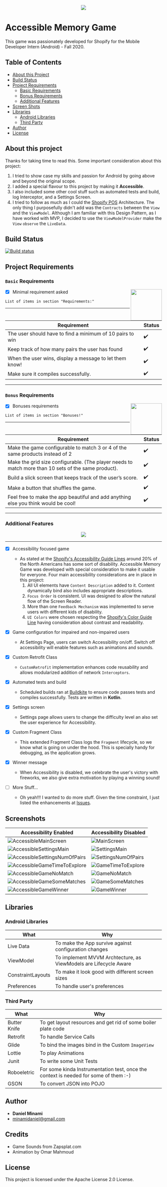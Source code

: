 <p align="center">
  <img src="https://github.com/danielminami/accessible_memory_game_shopify/blob/trunk/app/src/main/res/drawable/accessible_memory_game_logo_gray_2.png">
</p>

# Accessible Memory Game

This game was passionately developed for Shopify for the Mobile Developer Intern (Android) - Fall 2020.

## Table of Contents

- [About this Project](#about-this-project)
- [Build Status](#build-status)
- [Project Requirements](#project-requirements)
  * [Basic Requirements](#basic-requirements)
  * [Bonus Requirements](#bonus-requirements)
  * [Additional Features](#additional-features)
- [Screen Shots](#screen-shots)
- [Libraries](#libraries)
  * [Android Libraries](#android-libraries)
  * [Third Party](#third-party)    
- [Author](#author)
- [License](#license)

## About this project

Thanks for taking time to read this. Some important consideration about this project:

1. I tried to show case my skills and passion for Android by going above and beyond the original scope.
2. I added a special flavour to this project by making it **Accessible**.
3. I also included some other cool stuff such as automated tests and build, log Interceptor, and a Settings Screen.
4. I tried to follow as much as I could the [Shopify POS](https://engineering.shopify.com/blogs/engineering/building-shopify-pos-android-using-mvvm) Architecture. The only thing I purposefully didn't add was the `Contracts` between the `View` and the `ViewModel`. Although I am familiar with this Design Pattern, as I have worked with MVP, I decided to use the `ViewModelProvider` make the `View` `observe` the `LiveData`.

## Build Status

[![Build status](https://badge.buildkite.com/fae4d188e43aa2339505c96c4c7c0c0cc506f018abd3c6c949.svg)](https://buildkite.com/minamidaniel/accessible-memory-game)

## Project Requirements


### `Basic` Requirements

<img align="right" width="100" height="100" src="https://media.giphy.com/media/IdU8QouHMzMdseSEUG/giphy.gif">

- [x] Minimal requirement asked 
```
List of items in section "Requirements:"
```
---

|Requirement|Status|
|---|---|
|The user should have to find a minimum of 10 pairs to win|:heavy_check_mark:|
|Keep track of how many pairs the user has found|:heavy_check_mark:|
|When the user wins, display a message to let them know!|:heavy_check_mark:|
|Make sure it compiles successfully.|:heavy_check_mark:|

---

### `Bonus` Requirements

<img align="right" width="100" height="100" src="https://media.indiedb.com/cache/images/games/1/35/34365/thumb_300x150/0_animation_Character_LevelUp.gif">

- [x] Bonuses requirements 
```
List of items in section "Bonuses!"
```
---

|Requirement|Status|
|---|---|
|Make the game configurable to match 3 or 4 of the same products instead of 2|:heavy_check_mark:|
|Make the grid size configurable. (The player needs to match more than 10 sets of the same product).|:heavy_check_mark:|
|Build a slick screen that keeps track of the user’s score.|:heavy_check_mark:|
|Make a button that shuffles the game.|:heavy_check_mark:|
|Feel free to make the app beautiful and add anything else you think would be cool!|:heavy_check_mark:|

---

### Additional Features

<p align="center">
  <img src="https://media.giphy.com/media/13HgwGsXF0aiGY/giphy.gif">
</p>

---

- [x] Accessibility focused game
    * As stated at the [Shopify's Accessibility Guide Lines](https://polaris.shopify.com/foundations/accessibility#navigation) around 20% of the North Americans has some sort of disability. Accessible Memory Game was developed with special consideration to make it usable for everyone. Four main accessibility considerations are in place in this project: 
        1. All UI elements have `Content Description` added to it. Content dynamically bind also includes appropriate descriptions.
        2. `Focus Order` is consistent. UI was designed to allow the natural flow of the Screen Reader.
        3. More than one `Feedback Mechanism` was implemented to serve users with different kids of disability.
        4. `UI Colors` were chosen respecting the [Shopify's Color Guide Line](https://polaris.shopify.com/design/colors#navigation) having consideration about contrast and readability.

- [x] Game configuration for impaired and non-impaired users
    * At Settings Page, users can switch Accessibility on/off. Switch off accessibility will enable features such as animations and sounds.

- [x] Custom Retrofit Class
    * `CustomRetrofit` implementation enhances code reusability and allows modularized addition of network `Interceptors`.

- [x] Automated tests and build
    * Scheduled builds ran at [Buildkite](http://www.buildkite.com) to ensure code passes tests and compiles successfully. Tests are written in **Kotlin**.

- [x] Settings screen
    * Settings page allows users to change the difficulty level an also set the user experience for Accessibility.

- [x] Custom Fragment Class
    * This extended Fragment Class logs the `Fragment` lifecycle, so we know what is going on under the hood. This is specially handy for debugging, as the application grows.
    
- [x] Winner message
    * When Accessibility is disabled, we celebrate the user's victory with fireworks, we also give extra motivation by playing a winning sound!

- [ ] More Stuff...
    * Oh yeah!!! I wanted to do more stuff. Given the time constraint, I just listed the enhancements at [Issues](https://github.com/danielminami/accessible_memory_game_shopify/issues).

## Screenshots

|Accessibility Enabled|Accessibility Disabled|
|---|---|
|![AccessibleMainScreen](https://github.com/danielminami/accessible_memory_game_shopify/blob/trunk/screenShots/Accessibility_enabled_main.png)|![MainScreen](https://github.com/danielminami/accessible_memory_game_shopify/blob/trunk/screenShots/Accessibility_disabled_main.png)|
|![AccessibleSettingsMain](https://github.com/danielminami/accessible_memory_game_shopify/blob/trunk/screenShots/Accessibility_enabled_settings_main.png)|![SettingsMain](https://github.com/danielminami/accessible_memory_game_shopify/blob/trunk/screenShots/Accessibility_disabled_settings_main.png)|
|![AccessibleSettingsNumOfPairs](https://github.com/danielminami/accessible_memory_game_shopify/blob/trunk/screenShots/Accessibility_enabled_settings_number_of_pairs.png)|![SettingsNumOfPairs](https://github.com/danielminami/accessible_memory_game_shopify/blob/trunk/screenShots/Accessibility_disabled_settings_number_of_pairs.png)|
|![AccessibleGameTimeToExplore](https://github.com/danielminami/accessible_memory_game_shopify/blob/trunk/screenShots/Accessibility_enabled_game_time_revealed.png)|![GameTimeToExplore](https://github.com/danielminami/accessible_memory_game_shopify/blob/trunk/screenShots/Accessibility_disabled_game_cards_revealed.png)|
|![AccessibleGameNoMatch](https://github.com/danielminami/accessible_memory_game_shopify/blob/trunk/screenShots/Accessibility_enabled_game_no_match.png)|![GameNoMatch](https://github.com/danielminami/accessible_memory_game_shopify/blob/trunk/screenShots/Accessibility_disabled_game_no_match.png)|
|![AccessibleGameSomeMatches](https://github.com/danielminami/accessible_memory_game_shopify/blob/trunk/screenShots/Accessibility_enabled_game_some_matches.png)|![GameSomeMatches](https://github.com/danielminami/accessible_memory_game_shopify/blob/trunk/screenShots/Accessibility_disabled_game_some_matches.png)|
|![AccessibleGameWinner](https://github.com/danielminami/accessible_memory_game_shopify/blob/trunk/screenShots/Accessibility_enabled_game_winner.png)|![GameWinner](https://github.com/danielminami/accessible_memory_game_shopify/blob/trunk/screenShots/Accessibility_disabled_game_winner.png)|



## Libraries

### Android Libraries

|What|Why|
|---|---|
|Live Data|To make the App survive against configuration changes|
|ViewModel|To implement MVVM Archtecture, as ViewModels are Lifecycle Aware|
|ConstraintLayouts|To make it look good with different screen sizes|
|Preferences|To handle user's preferences|


### Third Party
|What|Why|
|---|---|
|Butter Knife|To get layout resources and get rid of some boiler plate code|
|Retrofit|To handle Service Calls|
|Glide|To bind the images bind in the Custom `ImageView`|
|Lottie|To play Animations|
|Junit|To write some Unit Tests|
|Roboeletric|For some kinda Instrumentation test, once the context is needed for some of them :-)|
|GSON|To convert JSON into POJO|


## Author

* **Daniel Minami** 
* minamidaniel@gmail.com

## Credits

* Game Sounds from Zapsplat.com
* Animation by Omar Mahmoud

## License

This project is licensed under the Apache License 2.0 License.